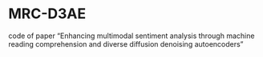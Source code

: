 # MRC-D3AE
code of paper “Enhancing multimodal sentiment analysis through machine reading comprehension and diverse diffusion denoising autoencoders”
